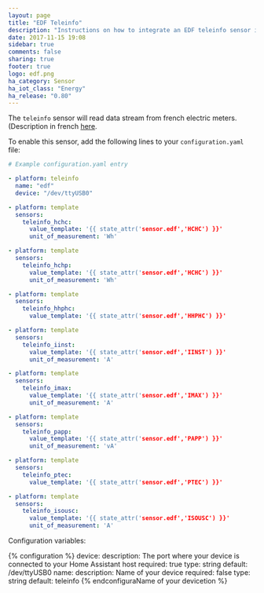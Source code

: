 ```yaml
---
layout: page
title: "EDF Teleinfo"
description: "Instructions on how to integrate an EDF teleinfo sensor into Home Assistant."
date: 2017-11-15 19:08
sidebar: true
comments: false
sharing: true
footer: true
logo: edf.png
ha_category: Sensor
ha_iot_class: "Energy"
ha_release: "0.80"
---
```


The `teleinfo` sensor will read data stream from french electric meters. (Description in french
[here](http://www.enedis.fr/sites/default/files/Enedis-NOI-CPT_02E.pdf). 

To enable this sensor, add the following lines to your `configuration.yaml` file:

```yaml
# Example configuration.yaml entry

- platform: teleinfo
  name: "edf"
  device: "/dev/ttyUSB0"

- platform: template
  sensors:
    teleinfo_hchc:
      value_template: '{{ state_attr('sensor.edf','HCHC') }}'
      unit_of_measurement: 'Wh'

- platform: template
  sensors:
    teleinfo_hchp:
      value_template: '{{ state_attr('sensor.edf','HCHC') }}'
      unit_of_measurement: 'Wh'

- platform: template
  sensors:
    teleinfo_hhphc:
      value_template: '{{ state_attr('sensor.edf','HHPHC') }}'

- platform: template
  sensors:
    teleinfo_iinst:
      value_template: '{{ state_attr('sensor.edf','IINST') }}'
      unit_of_measurement: 'A'

- platform: template
  sensors:
    teleinfo_imax:
      value_template: '{{ state_attr('sensor.edf','IMAX') }}'
      unit_of_measurement: 'A'

- platform: template
  sensors:
    teleinfo_papp:
      value_template: '{{ state_attr('sensor.edf','PAPP') }}'
      unit_of_measurement: 'vA'

- platform: template
  sensors:
    teleinfo_ptec:
      value_template: '{{ state_attr('sensor.edf','PTEC') }}'

- platform: template
  sensors:
    teleinfo_isousc:
      value_template: '{{ state_attr('sensor.edf','ISOUSC') }}'
      unit_of_measurement: 'A'
```

Configuration variables:

{% configuration %}
device:
  description: The port where your device is connected to your Home Assistant host
  required: true
  type: string
  default: /dev/ttyUSB0
name:
  description: Name of your device
  required: false
  type: string
  default: teleinfo
{% endconfiguraName of your devicetion %}

